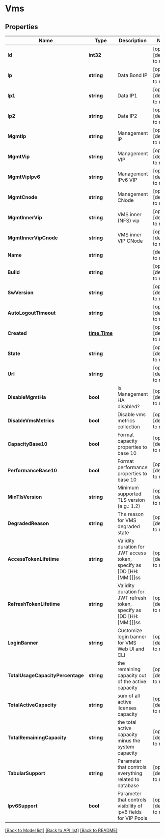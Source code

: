 # Vms

## Properties
Name | Type | Description | Notes
------------ | ------------- | ------------- | -------------
**Id** | **int32** |  | [optional] [default to null]
**Ip** | **string** | Data Bond IP | [optional] [default to null]
**Ip1** | **string** | Data IP1 | [optional] [default to null]
**Ip2** | **string** | Data IP2 | [optional] [default to null]
**MgmtIp** | **string** | Management IP | [optional] [default to null]
**MgmtVip** | **string** | Management VIP | [optional] [default to null]
**MgmtVipIpv6** | **string** | Management IPv6 VIP | [optional] [default to null]
**MgmtCnode** | **string** | Management CNode | [optional] [default to null]
**MgmtInnerVip** | **string** | VMS inner (NFS) vip | [optional] [default to null]
**MgmtInnerVipCnode** | **string** | VMS inner VIP CNode | [optional] [default to null]
**Name** | **string** |  | [default to null]
**Build** | **string** |  | [optional] [default to null]
**SwVersion** | **string** |  | [optional] [default to null]
**AutoLogoutTimeout** | **string** |  | [optional] [default to null]
**Created** | [**time.Time**](time.Time.md) |  | [optional] [default to null]
**State** | **string** |  | [optional] [default to null]
**Url** | **string** |  | [optional] [default to null]
**DisableMgmtHa** | **bool** | Is Management HA disabled? | [optional] [default to null]
**DisableVmsMetrics** | **bool** | Disable vms metrics collection | [optional] [default to null]
**CapacityBase10** | **bool** | Format capacity properties to base 10 | [optional] [default to null]
**PerformanceBase10** | **bool** | Format performance properties to base 10 | [optional] [default to null]
**MinTlsVersion** | **string** | Minimum supported TLS version (e.g.: 1.2) | [optional] [default to null]
**DegradedReason** | **string** | The reason for VMS degraded state | [optional] [default to null]
**AccessTokenLifetime** | **string** | Validity duration for JWT access token, specify as [DD [HH:[MM:]]]ss | [optional] [default to null]
**RefreshTokenLifetime** | **string** | Validity duration for JWT refresh token, specify as [DD [HH:[MM:]]]ss | [optional] [default to null]
**LoginBanner** | **string** | Customize login banner for VMS Web UI and CLI | [optional] [default to null]
**TotalUsageCapacityPercentage** | **string** | the remaining capacity out of the active capacity | [optional] [default to null]
**TotalActiveCapacity** | **string** | sum of all active licenses capacity | [optional] [default to null]
**TotalRemainingCapacity** | **string** | the total active capacity minus the system capacity | [optional] [default to null]
**TabularSupport** | **string** | Parameter that controls everything related to database | [optional] [default to null]
**Ipv6Support** | **bool** | Parameter that controls visibility of ipv6 fields for VIP Pools | [optional] [default to null]

[[Back to Model list]](../README.md#documentation-for-models) [[Back to API list]](../README.md#documentation-for-api-endpoints) [[Back to README]](../README.md)



